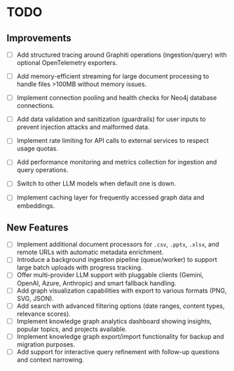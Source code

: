 # TODO

## Improvements
- [ ] Add structured tracing around Graphiti operations (ingestion/query) with optional OpenTelemetry exporters.
- [ ] Add memory-efficient streaming for large document processing to handle files >100MB without memory issues.
- [ ] Implement connection pooling and health checks for Neo4j database connections.
- [ ] Add data validation and sanitization (guardrails) for user inputs to prevent injection attacks and malformed data.
- [ ] Implement rate limiting for API calls to external services to respect usage quotas.
- [ ] Add performance monitoring and metrics collection for ingestion and query operations.
- [ ] Switch to other LLM models when default one is down.
- [ ] Implement caching layer for frequently accessed graph data and embeddings.


## New Features
- [ ] Implement additional document processors for `.csv`, `.pptx`, `.xlsx`, and remote URLs with automatic metadata enrichment.
- [ ] Introduce a background ingestion pipeline (queue/worker) to support large batch uploads with progress tracking.
- [ ] Offer multi-provider LLM support with pluggable clients (Gemini, OpenAI, Azure, Anthropic) and smart fallback handling.
- [ ] Add graph visualization capabilities with export to various formats (PNG, SVG, JSON).
- [ ] Add search with advanced filtering options (date ranges, content types, relevance scores).
- [ ] Implement knowledge graph analytics dashboard showing insights, popular topics, and projects available.
- [ ] Implement knowledge graph export/import functionality for backup and migration purposes.
- [ ] Add support for interactive query refinement with follow-up questions and context narrowing.
